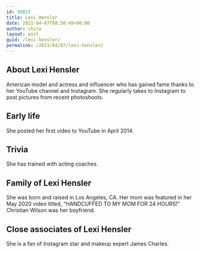 ```yaml
---
id: 10813
title: Lexi Hensler
date: 2021-04-07T08:50:49+00:00
author: chito
layout: post
guid: /lexi-hensler/
permalink: /2021/04/07/lexi-hensler/
---
```

<!--Content-->



## About Lexi Hensler


  American model and actress and influencer who has gained fame thanks to her YouTube channel and Instagram. She regularly takes to Instagram to post pictures from recent photoshoots.

      
      
      
## Early life


  She posted her first video to YouTube in April 2014.

      
      
      
## Trivia


  She has trained with acting coaches.

      
      
      
## Family of Lexi Hensler


  She was born and raised in Los Angeles, CA. Her mom was featured in her May 2020 video titled, &#8220;HANDCUFFED TO MY MOM FOR 24 HOURS!&#8221; Christian Wilson was her boyfriend.

      
      
      
## Close associates of Lexi Hensler


  She is a fan of Instagram star and makeup expert James Charles.


